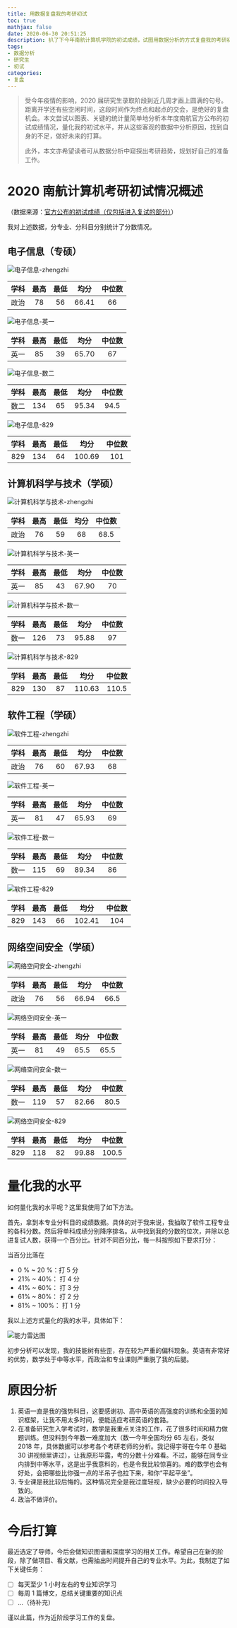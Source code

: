 ```yaml
---
title: 用数据复盘我的考研初试
toc: true
mathjax: false
date: 2020-06-30 20:51:25
description: 扒了下今年南航计算机学院的初试成绩，试图用数据分析的方式复盘我的考研初试成绩
tags:
- 数据分析
- 研究生
- 初试
categories:
- 复盘
---
```


>受今年疫情的影响，2020 届研究生录取阶段到近几周才画上圆满的句号。距离开学还有些空闲时间，这段时间作为终点和起点的交会，是绝好的复盘机会。本文尝试以图表、关键的统计量简单地分析本年度南航官方公布的初试成绩情况，量化我的初试水平，并从这些客观的数据中分析原因，找到自身的不足，做好未来的打算。
>
>此外，本文亦希望读者可从数据分析中窥探出考研趋势，规划好自己的准备工作。

# 2020 南航计算机考研初试情况概述

（数据来源：[官方公布的初试成绩（仅包括进入复试的部分）](http://cs.nuaa.edu.cn/2020/0520/c10851a200876/page.htm)）

我对上述数据，分专业、分科目分别统计了分数情况。

## 电子信息（专硕）

![电子信息-zhengzhi](https://raw.githubusercontent.com/CosmosNing/MyPicGo/master/images/2020/06/电子信息-政治分数分布情况.png)

| 学科 | 最高 | 最低 | 均分  | 中位数 |
| :--: | :--: | :--: | :---: | :----: |
| 政治 |  78  |  56  | 66.41 |   66   |

![电子信息-英一](https://raw.githubusercontent.com/CosmosNing/MyPicGo/master/images/2020/06/电子信息-英一分数分布情况.png)

| 学科 | 最高 | 最低 | 均分  | 中位数 |
| :--: | :--: | :--: | :---: | :----: |
| 英一 |  85  |  39  | 65.70 |   67   |

![电子信息-数二](https://raw.githubusercontent.com/CosmosNing/MyPicGo/master/images/2020/06/电子信息-数二分数分布情况.png)

| 学科 | 最高 | 最低 | 均分  | 中位数 |
| :--: | :--: | :--: | :---: | :----: |
| 数二 | 134  |  65  | 95.34 |  94.5  |

![电子信息-829](https://raw.githubusercontent.com/CosmosNing/MyPicGo/master/images/2020/06/电子信息-829分数分布情况.png)

| 学科 | 最高 | 最低 |  均分  | 中位数 |
| :--: | :--: | :--: | :----: | :----: |
| 829  | 134  |  64  | 100.69 |  101   |

## 计算机科学与技术（学硕）

![计算机科学与技术-zhengzhi](https://raw.githubusercontent.com/CosmosNing/MyPicGo/master/images/2020/06/计算机科学与技术-政治分数分布情况.png)

| 学科 | 最高 | 最低 | 均分 | 中位数 |
| :--: | :--: | :--: | :--: | :----: |
| 政治 |  76  |  59  |  68  |  68.5  |

![计算机科学与技术-英一](https://raw.githubusercontent.com/CosmosNing/MyPicGo/master/images/2020/06/计算机科学与技术-英一分数分布情况.png)

| 学科 | 最高 | 最低 | 均分  | 中位数 |
| :--: | :--: | :--: | :---: | :----: |
| 英一 |  85  |  43  | 67.90 |   70   |

![计算机科学与技术-数一](https://raw.githubusercontent.com/CosmosNing/MyPicGo/master/images/2020/06/计算机科学与技术-数一分数分布情况.png)

| 学科 | 最高 | 最低 | 均分  | 中位数 |
| :--: | :--: | :--: | :---: | :----: |
| 数一 | 126  |  73  | 95.88 |   97   |

![计算机科学与技术-829](https://raw.githubusercontent.com/CosmosNing/MyPicGo/master/images/2020/06/计算机科学与技术-829分数分布情况.png)

| 学科 | 最高 | 最低 |  均分  | 中位数 |
| :--: | :--: | :--: | :----: | :----: |
| 829  | 130  |  87  | 110.63 | 110.5  |

## 软件工程（学硕）

![软件工程-zhengzhi](https://raw.githubusercontent.com/CosmosNing/MyPicGo/master/images/2020/06/软件工程-政治分数分布情况.png)

| 学科 | 最高 | 最低 | 均分  | 中位数 |
| :--: | :--: | :--: | :---: | :----: |
| 政治 |  76  |  60  | 67.93 |   68   |

![软件工程-英一](https://raw.githubusercontent.com/CosmosNing/MyPicGo/master/images/2020/06/软件工程-英一分数分布情况.png)

| 学科 | 最高 | 最低 | 均分  | 中位数 |
| :--: | :--: | :--: | :---: | :----: |
| 英一 |  81  |  47  | 65.93 |   69   |

![软件工程-数一](https://raw.githubusercontent.com/CosmosNing/MyPicGo/master/images/2020/06/软件工程-数一分数分布情况.png)

| 学科 | 最高 | 最低 | 均分  | 中位数 |
| :--: | :--: | :--: | :---: | :----: |
| 数一 | 115  |  69  | 89.34 |   86   |

![软件工程-829](https://raw.githubusercontent.com/CosmosNing/MyPicGo/master/images/2020/06/软件工程-829分数分布情况.png)

| 学科 | 最高 | 最低 |  均分  | 中位数 |
| :--: | :--: | :--: | :----: | :----: |
| 829  | 143  |  66  | 102.41 |  104   |

## 网络空间安全（学硕）

![网络空间安全-zhengzhi](https://raw.githubusercontent.com/CosmosNing/MyPicGo/master/images/2020/06/网络空间安全-政治分数分布情况.png)

| 学科 | 最高 | 最低 | 均分  | 中位数 |
| :--: | :--: | :--: | :---: | :----: |
| 政治 |  76  |  56  | 66.94 |  66.5  |

![网络空间安全-英一](https://raw.githubusercontent.com/CosmosNing/MyPicGo/master/images/2020/06/网络空间安全-英一分数分布情况.png)

| 学科 | 最高 | 最低 | 均分 | 中位数 |
| :--: | :--: | :--: | :--: | :----: |
| 英一 |  81  |  49  | 65.5 |  65.5  |

![网络空间安全-数一](https://raw.githubusercontent.com/CosmosNing/MyPicGo/master/images/2020/06/网络空间安全-数一分数分布情况.png)

| 学科 | 最高 | 最低 | 均分  | 中位数 |
| :--: | :--: | :--: | :---: | :----: |
| 数一 | 119  |  57  | 82.66 |  80.5  |

![网络空间安全-829](https://raw.githubusercontent.com/CosmosNing/MyPicGo/master/images/2020/06/网络空间安全-829分数分布情况.png)

| 学科 | 最高 | 最低 | 均分  | 中位数 |
| :--: | :--: | :--: | :---: | :----: |
| 829  | 118  |  82  | 99.88 | 100.5  |

# 量化我的水平

如何量化我的水平呢？这里我使用了如下方法。

首先，拿到本专业分科目的成绩数据。具体的对于我来说，我抽取了软件工程专业的各科分数。然后将单科成绩分别降序排名。从中找到我的分数的位次，并除以总进复试人数，获得一个百分比。针对不同百分比，每一科按照如下要求打分：

当百分比落在

* 0 % ~ 20 %：打 5 分
* 21% ~ 40%： 打 4 分
* 41% ~ 60%： 打 3 分
* 61% ~ 80%： 打 2 分
* 81% ~ 100%： 打 1 分

我以上述方式量化的我的水平，具体如下：

![能力雷达图](https://raw.githubusercontent.com/CosmosNing/MyPicGo/master/images/2020/06/能力雷达图.png)

初步分析可以发现，我的技能树有些歪，存在较为严重的偏科现象。英语有非常好的优势，数学处于中等水平，而政治和专业课则严重脱了我的后腿。

# 原因分析

1. 英语一直是我的强势科目，这要感谢初、高中英语的高强度的训练和全面的知识框架，让我不用太多时间，便能适应考研英语的套路。
2. 在准备研究生入学考试时，数学是我重点关注的工作，花了很多时间和精力做题训练。但没料到今年数一难度加大（数一今年全国均分 65 左右，类似 2018 年，具体数据可以参考各个考研老师的分析。我记得宇哥在今年 0 基础 30 讲视频里讲过），让我原形毕露，考的分数十分难看。不过，能够在同专业内排到中等水平，这是出乎我意料的，也是令我比较惊喜的。难的数学也会有好处，会把哪些比你强一点的半吊子也拉下来，和你“平起平坐”。
3. 专业课是我比较后悔的。这种情况完全是我过度轻视，缺少必要的时间投入导致的。
4. 政治不做评价。

# 今后打算

最近选定了导师，今后会做知识图谱和深度学习的相关工作。希望自己在新的阶段，除了做项目、看文献，也需抽出时间提升自己的专业水平。为此，我制定了如下关键任务：

- [ ] 每天至少 1 小时左右的专业知识学习
- [ ] 每周 1 篇博文，总结关键重要的知识点
- [ ] ...（待补充）

谨以此篇，作为近阶段学习工作的复盘。

